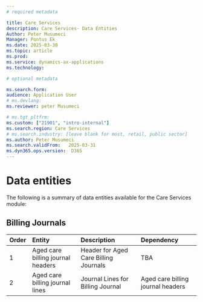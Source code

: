 ```yaml
---
# required metadata

title: Care Services
description: Care Services- Data Entities
Author: Peter Musumeci
Manager: Pontus Ek
ms.date: 2025-03-30
ms.topic: article
ms.prod: 
ms.service: dynamics-ax-applications
ms.technology: 

# optional metadata

ms.search.form:  
audience: Application User
# ms.devlang: 
ms.reviewer: peter Musumeci

# ms.tgt_pltfrm: 
ms.custom: ["21901", "intro-internal"]
ms.search.region: Care Services
# ms.search.industry: [leave blank for most, retail, public sector]
ms.author: Peter Musumeci 
ms.search.validFrom:   2025-03-31
ms.dyn365.ops.version:  D365
---
```


# Data entities

The following is a summary of data entities available for the Care Services module:
## Billing Journals




**Order**| **Entity**| **Description**| **Dependency**
:-----|:------------------------|:-------------------|:------------------------
1 |Aged care billing journal headers | Header for Aged Care Billing Journals |TBA
2 |Aged care billing journal lines |Journal Lines for Billing Journal |Aged care billing journal headers


